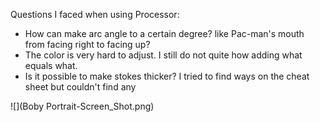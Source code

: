 Questions I faced when using Processor:
- How can make arc angle to a certain degree? like Pac-man's mouth from facing right to facing up?
- The color is very hard to adjust. I still do not quite how adding what equals what. 
- Is it possible to make stokes thicker? I tried to find ways on the cheat sheet but couldn't find any

![](Boby Portrait-Screen_Shot.png)
